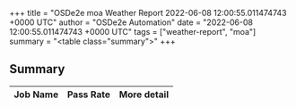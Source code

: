 +++
title = "OSDe2e moa Weather Report 2022-06-08 12:00:55.011474743 +0000 UTC"
author = "OSDe2e Automation"
date = "2022-06-08 12:00:55.011474743 +0000 UTC"
tags = ["weather-report", "moa"]
summary = "<table class=\"summary\"></table>"
+++
## Summary

| Job Name | Pass Rate | More detail |
|----------|-----------|-------------|




